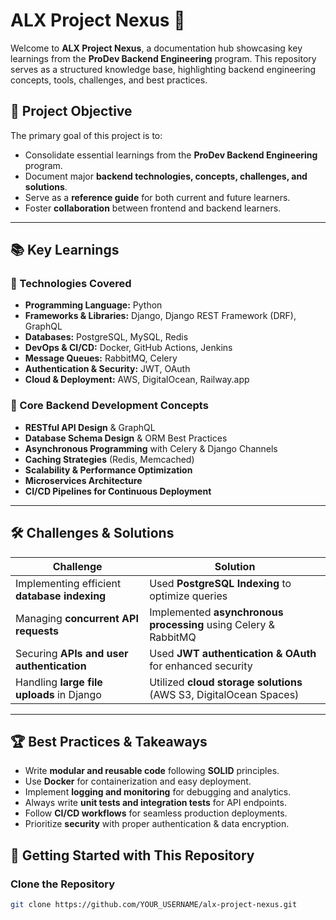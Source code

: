 # ALX Project Nexus 🚀

Welcome to **ALX Project Nexus**, a documentation hub showcasing key learnings from the **ProDev Backend Engineering** program. This repository serves as a structured knowledge base, highlighting backend engineering concepts, tools, challenges, and best practices.

## 📌 Project Objective

The primary goal of this project is to:

- Consolidate essential learnings from the **ProDev Backend Engineering** program.
- Document major **backend technologies, concepts, challenges, and solutions**.
- Serve as a **reference guide** for both current and future learners.
- Foster **collaboration** between frontend and backend learners.

---

## 📚 Key Learnings

### 🔹 Technologies Covered
- **Programming Language:** Python  
- **Frameworks & Libraries:** Django, Django REST Framework (DRF), GraphQL  
- **Databases:** PostgreSQL, MySQL, Redis  
- **DevOps & CI/CD:** Docker, GitHub Actions, Jenkins  
- **Message Queues:** RabbitMQ, Celery  
- **Authentication & Security:** JWT, OAuth  
- **Cloud & Deployment:** AWS, DigitalOcean, Railway.app  

### 🔹 Core Backend Development Concepts
- **RESTful API Design** & GraphQL
- **Database Schema Design** & ORM Best Practices
- **Asynchronous Programming** with Celery & Django Channels
- **Caching Strategies** (Redis, Memcached)
- **Scalability & Performance Optimization**
- **Microservices Architecture**
- **CI/CD Pipelines for Continuous Deployment**

---

## 🛠️ Challenges & Solutions

| Challenge | Solution |
|-----------|----------|
| Implementing efficient **database indexing** | Used **PostgreSQL Indexing** to optimize queries |
| Managing **concurrent API requests** | Implemented **asynchronous processing** using Celery & RabbitMQ |
| Securing **APIs and user authentication** | Used **JWT authentication & OAuth** for enhanced security |
| Handling **large file uploads** in Django | Utilized **cloud storage solutions** (AWS S3, DigitalOcean Spaces) |

---

## 🏆 Best Practices & Takeaways

- Write **modular and reusable code** following **SOLID** principles.
- Use **Docker** for containerization and easy deployment.
- Implement **logging and monitoring** for debugging and analytics.
- Always write **unit tests and integration tests** for API endpoints.
- Follow **CI/CD workflows** for seamless production deployments.
- Prioritize **security** with proper authentication & data encryption.

## 📌 Getting Started with This Repository

### **Clone the Repository**
```sh
git clone https://github.com/YOUR_USERNAME/alx-project-nexus.git
